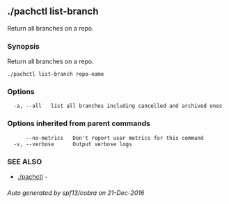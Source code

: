 ## ./pachctl list-branch

Return all branches on a repo.

### Synopsis


Return all branches on a repo.

```
./pachctl list-branch repo-name
```

### Options

```
  -a, --all   list all branches including cancelled and archived ones
```

### Options inherited from parent commands

```
      --no-metrics   Don't report user metrics for this command
  -v, --verbose      Output verbose logs
```

### SEE ALSO
* [./pachctl](./pachctl.md)	 - 

###### Auto generated by spf13/cobra on 21-Dec-2016

